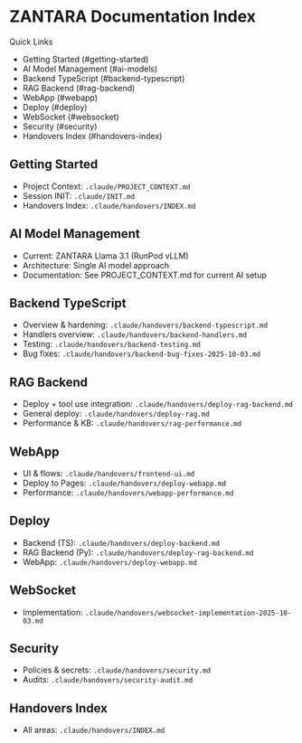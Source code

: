 # ZANTARA Documentation Index

Quick Links
- Getting Started (#getting-started)
- AI Model Management (#ai-models)
- Backend TypeScript (#backend-typescript)
- RAG Backend (#rag-backend)
- WebApp (#webapp)
- Deploy (#deploy)
- WebSocket (#websocket)
- Security (#security)
- Handovers Index (#handovers-index)

## Getting Started
- Project Context: `.claude/PROJECT_CONTEXT.md`
- Session INIT: `.claude/INIT.md`
- Handovers Index: `.claude/handovers/INDEX.md`

## AI Model Management
- Current: ZANTARA Llama 3.1 (RunPod vLLM)
- Architecture: Single AI model approach
- Documentation: See PROJECT_CONTEXT.md for current AI setup

## Backend TypeScript
- Overview & hardening: `.claude/handovers/backend-typescript.md`
- Handlers overview: `.claude/handovers/backend-handlers.md`
- Testing: `.claude/handovers/backend-testing.md`
- Bug fixes: `.claude/handovers/backend-bug-fixes-2025-10-03.md`

## RAG Backend
- Deploy + tool use integration: `.claude/handovers/deploy-rag-backend.md`
- General deploy: `.claude/handovers/deploy-rag.md`
- Performance & KB: `.claude/handovers/rag-performance.md`

## WebApp
- UI & flows: `.claude/handovers/frontend-ui.md`
- Deploy to Pages: `.claude/handovers/deploy-webapp.md`
- Performance: `.claude/handovers/webapp-performance.md`

## Deploy
- Backend (TS): `.claude/handovers/deploy-backend.md`
- RAG Backend (Py): `.claude/handovers/deploy-rag-backend.md`
- WebApp: `.claude/handovers/deploy-webapp.md`

## WebSocket
- Implementation: `.claude/handovers/websocket-implementation-2025-10-03.md`

## Security
- Policies & secrets: `.claude/handovers/security.md`
- Audits: `.claude/handovers/security-audit.md`

## Handovers Index
- All areas: `.claude/handovers/INDEX.md`
